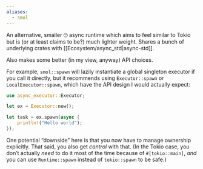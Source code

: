 ```yaml
---
aliases:
  - smol
---
```

An alternative, smaller 🙄 async runtime which aims to feel similar to Tokio but is (or at least claims to be?) much lighter weight. Shares a bunch of underlying crates with [[Ecosystem/async_std|async-std]].

Also makes some better (in my view, anyway) API choices.

For example, `smol::spawn` will lazily instantiate a global singleton executor if you call it directly, but it recommends using `Executor::spawn` or `LocalExecutor::spawn`, which have the API design I would actually expect:

```rust
use async_executor::Executor;

let ex = Executor::new();

let task = ex.spawn(async {
    println!("Hello world");
});
```

One potential “downside” here is that you now have to manage ownership explicitly. That said, you also get *control* with that. (In the Tokio case, you don’t actually *need* to do it most of the time because of `#[tokio::main]`, *and* you can use `Runtime::spawn` instead of `tokio::spawn` to be safe.)
